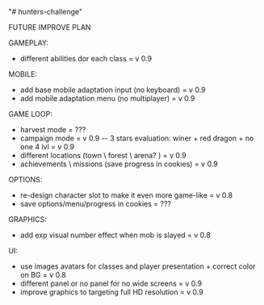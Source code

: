"# hunters-challenge" 

FUTURE IMPROVE PLAN

GAMEPLAY: 
- different abilities dor each class = v 0.9

MOBILE:
- add base mobile adaptation input (no keyboard) = v 0.9
- add mobile adaptation menu (no multiplayer) = v 0.9

GAME LOOP:
- harvest mode = ???
- campaign mode = v 0.9
-- 3 stars evaluation: winer + red dragon + no one 4 lvl = v 0.9
- different locations (town \ forest \ arena? ) = v 0.9
- achievements \ missions (save progress in cookies) = v 0.9

OPTIONS:
- re-design character slot to make it even more game-like = v 0.8
- save options/menu/progress in cookies = ???

GRAPHICS:
- add exp visual number effect when mob is slayed = v 0.8

UI:
- use images avatars for classes and player presentation + correct color on BG = v 0.8
- different panel or no panel for no wide screens = v 0.9
- improve graphics to targeting full HD resolution = v 0.9